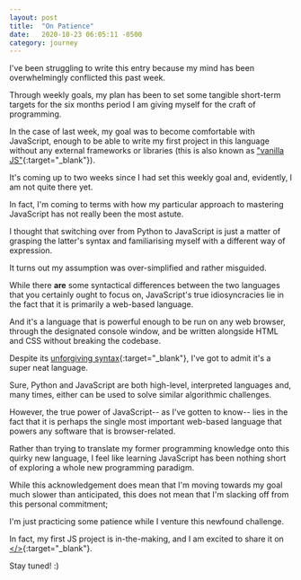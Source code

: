 ```yaml
---
layout: post
title:  "On Patience"
date:   2020-10-23 06:05:11 -0500
category: journey
---
```


I've been struggling to write this entry because my mind has been overwhelmingly conflicted this past week. 

Through weekly goals, my plan has been to set some tangible short-term targets for the six months period I am giving myself for the craft of programming. 

In the case of last week, my goal was to become comfortable with JavaScript, enough to be able to write my first project in this language without any external frameworks or libraries (this is also known as ["vanilla JS"](http://vanilla-js.com/){:target="_blank"}).

It's coming up to two weeks since I had set this weekly goal and, evidently, I am not quite there yet. 

In fact, I'm coming to terms with how my particular approach to mastering JavaScript has not really been the most astute. 

I thought that switching over from Python to JavaScript is just a matter of grasping the latter's syntax and familiarising myself with a different way of expression.

It turns out my assumption was over-simplified and rather misguided.  

While there **are** some syntactical differences between the two languages that you certainly ought to focus on, JavaScript's true idiosyncracies lie in the fact that it is primarily a web-based language. 

And it's a language that is powerful enough to be run on any web browser, through the designated console window, and be written alongside HTML and CSS without breaking the codebase.

Despite its [unforgiving syntax](https://javascriptwtf.com/){:target="_blank"}, I've got to admit it's a super neat language. 

Sure, Python and JavaScript are both high-level, interpreted languages and, many times, either can be used to solve similar algorithmic challenges. 

However, the true power of JavaScript-- as I've gotten to know-- lies in the fact that it is perhaps the single most important web-based language that powers any software that is browser-related. 

Rather than trying to translate my former programming knowledge onto this quirky new language, I feel like learning JavaScript has been nothing short of exploring a whole new programming paradigm. 

While this acknowledgement does mean that I'm moving towards my goal much slower than anticipated, this does not mean that I'm slacking off from this personal commitment; 

I'm just practicing some patience while I venture this newfound challenge.

In fact, my first JS project is in-the-making, and I am excited to share it on [</>](https://jinyoung.xyz/dev/){:target="_blank"}.

Stay tuned! :)
